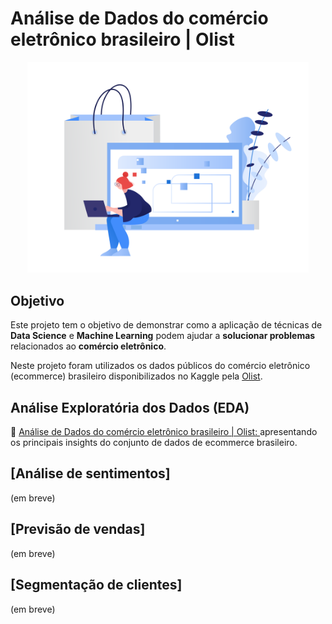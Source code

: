 # Análise de Dados do comércio eletrônico brasileiro | Olist 

<p align="center">
  <img src="https://raw.githubusercontent.com/pedrohrafael/pedrohrafael/main/img/clip-shopping-online.png?token=AOJSUEC7BGWK6YVKEWPRLKLBUGPL6" style="width:450px;align:center"/>
<p/>

## Objetivo

Este projeto tem o objetivo de demonstrar como a aplicação de técnicas de __Data Science__ e __Machine Learning__ podem ajudar a __solucionar problemas__ relacionados ao __comércio eletrônico__.

Neste projeto foram utilizados os dados públicos do comércio eletrônico (ecommerce) brasileiro disponibilizados no Kaggle pela [Olist](https://www.kaggle.com/olistbr/brazilian-ecommerce).

## Análise Exploratória dos Dados (EDA)

📝 [Análise de Dados do comércio eletrônico brasileiro | Olist: ](https://medium.com/@pedro.rafael/an%C3%A1lise-de-dados-do-com%C3%A9rcio-eletr%C3%B4nico-brasileiro-olist-d1b552858f44) apresentando os principais insights do conjunto de dados de ecommerce brasileiro.

## [Análise de sentimentos]
(em breve)

## [Previsão de vendas]
(em breve)

## [Segmentação de clientes]
(em breve)
